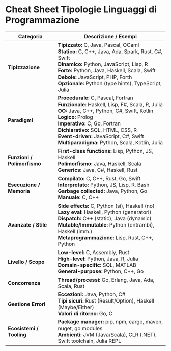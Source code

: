# Cheat Sheet Tipologie Linguaggi di Programmazione

| Categoria | Descrizione / Esempi |
|------------|----------------------|
| **Tipizzazione** | **Tipizzato:** C, Java, Pascal, OCaml  <br> **Statico:** C, C++, Java, Ada, Spark, Rust, C#, Swift  <br> **Dinamico:** Python, JavaScript, Lisp, R  <br> **Forte:** Python, Java, Haskell, Scala, Swift  <br> **Debole:** JavaScript, PHP, Forth  <br> **Opzionale:** Python (type hints), TypeScript, Julia |
| **Paradigmi** | **Procedurale:** C, Pascal, Fortran  <br> **Funzionale:** Haskell, Lisp, F#, Scala, R, Julia  <br> **OO:** Java, C++, Python, C#, Swift, Kotlin  <br> **Logico:** Prolog  <br> **Imperativo:** C, Go, Fortran  <br> **Dichiarativo:** SQL, HTML, CSS, R  <br> **Event-driven:** JavaScript, C#, Swift  <br> **Multiparadigma:** Python, Scala, Kotlin, Julia |
| **Funzioni / Polimorfismo** | **First-class functions:** Lisp, Python, JS, Haskell  <br> **Polimorfismo:** Java, Haskell, Scala  <br> **Generics:** Java, C#, Haskell, Rust |
| **Esecuzione / Memoria** | **Compilato:** C, C++, Rust, Go, Swift  <br> **Interpretato:** Python, JS, Lisp, R, Bash  <br> **Garbage collected:** Java, Python, Go  <br> **Manuale:** C, C++ |
| **Avanzate / Stile** | **Side effects:** C, Python (sì), Haskell (no)  <br> **Lazy eval:** Haskell, Python (generatori)  <br> **Dispatch:** C++ (static), Java (dynamic)  <br> **Mutable/Immutable:** Python (entrambi), Haskell (imm.)  <br> **Metaprogrammazione:** Lisp, Rust, C++, Python |
| **Livello / Scopo** | **Low-level:** C, Assembly, Rust  <br> **High-level:** Python, Java, R, Julia  <br> **Domain-specific:** SQL, MATLAB  <br> **General-purpose:** Python, C++, Go |
| **Concorrenza** | **Thread/processi:** Go, Erlang, Java, Ada, Scala, Rust |
| **Gestione Errori** | **Eccezioni:** Java, Python, C#  <br> **Tipi sicuri:** Rust (Result/Option), Haskell (Maybe/Either)  <br> **Valori di ritorno:** Go, C |
| **Ecosistemi / Tooling** | **Package manager:** pip, npm, cargo, maven, nuget, go modules  <br> **Ambienti:** JVM (Java/Scala), CLR (.NET), Swift toolchain, Julia REPL |

